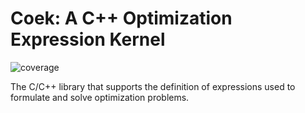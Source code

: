 # Coek: A C++ Optimization Expression Kernel

![coverage](https://gitlab.com/coopr/coek/badges/master/coverage.svg)


The C/C++ library that supports the definition of expressions used to formulate and solve optimization problems.